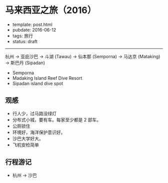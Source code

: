 
# 马来西亚之旅（2016）

- template: post.html
- pubdate: 2016-06-12
- tags: 旅行
- status: draft

----

杭州 -> 亚庇沙巴 -> 斗湖 (Tawau) -> 仙本那 (Semporna) -> 马达京 (Mataking) -> 斯巴丹 (Sipadan)

- Semporna
- Madaking Island Reef Dive Resort
- Sipadan island dive spot

## 观感

- 行人少，过马路没绿灯
- 分布式小城，要有车。每家至少都是 2 部车。
- 公厕锁住
- 环境好，海洋保护意识好。
- 沙巴大学好大。
- 飞机安检简单

## 行程游记

- 杭州 -> 沙巴
